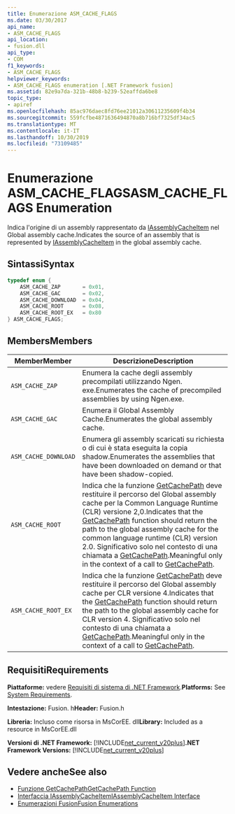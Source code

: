 ```yaml
---
title: Enumerazione ASM_CACHE_FLAGS
ms.date: 03/30/2017
api_name:
- ASM_CACHE_FLAGS
api_location:
- fusion.dll
api_type:
- COM
f1_keywords:
- ASM_CACHE_FLAGS
helpviewer_keywords:
- ASM_CACHE_FLAGS enumeration [.NET Framework fusion]
ms.assetid: 82e9a7da-321b-48b8-b239-52eaffda6be8
topic_type:
- apiref
ms.openlocfilehash: 85ac976daec8fd76ee21012a30611235609f4b34
ms.sourcegitcommit: 559fcfbe4871636494870a8b716bf7325df34ac5
ms.translationtype: MT
ms.contentlocale: it-IT
ms.lasthandoff: 10/30/2019
ms.locfileid: "73109485"
---
```

# <a name="asm_cache_flags-enumeration"></a><span data-ttu-id="b3cf9-102">Enumerazione ASM_CACHE_FLAGS</span><span class="sxs-lookup"><span data-stu-id="b3cf9-102">ASM_CACHE_FLAGS Enumeration</span></span>
<span data-ttu-id="b3cf9-103">Indica l'origine di un assembly rappresentato da [IAssemblyCacheItem](iassemblycacheitem-interface.md) nel Global assembly cache.</span><span class="sxs-lookup"><span data-stu-id="b3cf9-103">Indicates the source of an assembly that is represented by [IAssemblyCacheItem](iassemblycacheitem-interface.md) in the global assembly cache.</span></span>  
  
## <a name="syntax"></a><span data-ttu-id="b3cf9-104">Sintassi</span><span class="sxs-lookup"><span data-stu-id="b3cf9-104">Syntax</span></span>  
  
```cpp  
typedef enum {  
    ASM_CACHE_ZAP       = 0x01,  
    ASM_CACHE_GAC       = 0x02,  
    ASM_CACHE_DOWNLOAD  = 0x04,  
    ASM_CACHE_ROOT      = 0x08,  
    ASM_CACHE_ROOT_EX   = 0x80  
} ASM_CACHE_FLAGS;  
```  
  
## <a name="members"></a><span data-ttu-id="b3cf9-105">Members</span><span class="sxs-lookup"><span data-stu-id="b3cf9-105">Members</span></span>  
  
|<span data-ttu-id="b3cf9-106">Member</span><span class="sxs-lookup"><span data-stu-id="b3cf9-106">Member</span></span>|<span data-ttu-id="b3cf9-107">Descrizione</span><span class="sxs-lookup"><span data-stu-id="b3cf9-107">Description</span></span>|  
|------------|-----------------|  
|`ASM_CACHE_ZAP`|<span data-ttu-id="b3cf9-108">Enumera la cache degli assembly precompilati utilizzando Ngen. exe.</span><span class="sxs-lookup"><span data-stu-id="b3cf9-108">Enumerates the cache of precompiled assemblies by using Ngen.exe.</span></span>|  
|`ASM_CACHE_GAC`|<span data-ttu-id="b3cf9-109">Enumera il Global Assembly Cache.</span><span class="sxs-lookup"><span data-stu-id="b3cf9-109">Enumerates the global assembly cache.</span></span>|  
|`ASM_CACHE_DOWNLOAD`|<span data-ttu-id="b3cf9-110">Enumera gli assembly scaricati su richiesta o di cui è stata eseguita la copia shadow.</span><span class="sxs-lookup"><span data-stu-id="b3cf9-110">Enumerates the assemblies that have been downloaded on demand or that have been shadow-copied.</span></span>|  
|`ASM_CACHE_ROOT`|<span data-ttu-id="b3cf9-111">Indica che la funzione [GetCachePath](getcachepath-function.md) deve restituire il percorso del Global assembly cache per la Common Language Runtime (CLR) versione 2,0.</span><span class="sxs-lookup"><span data-stu-id="b3cf9-111">Indicates that the [GetCachePath](getcachepath-function.md) function should return the path to the global assembly cache for the common language runtime (CLR) version 2.0.</span></span> <span data-ttu-id="b3cf9-112">Significativo solo nel contesto di una chiamata a [GetCachePath](getcachepath-function.md).</span><span class="sxs-lookup"><span data-stu-id="b3cf9-112">Meaningful only in the context of a call to [GetCachePath](getcachepath-function.md).</span></span>|  
|`ASM_CACHE_ROOT_EX`|<span data-ttu-id="b3cf9-113">Indica che la funzione [GetCachePath](getcachepath-function.md) deve restituire il percorso del Global assembly cache per CLR versione 4.</span><span class="sxs-lookup"><span data-stu-id="b3cf9-113">Indicates that the [GetCachePath](getcachepath-function.md) function should return the path to the global assembly cache for CLR version 4.</span></span> <span data-ttu-id="b3cf9-114">Significativo solo nel contesto di una chiamata a [GetCachePath](getcachepath-function.md).</span><span class="sxs-lookup"><span data-stu-id="b3cf9-114">Meaningful only in the context of a call to [GetCachePath](getcachepath-function.md).</span></span>|  
  
## <a name="requirements"></a><span data-ttu-id="b3cf9-115">Requisiti</span><span class="sxs-lookup"><span data-stu-id="b3cf9-115">Requirements</span></span>  
 <span data-ttu-id="b3cf9-116">**Piattaforme:** vedere [Requisiti di sistema di .NET Framework](../../get-started/system-requirements.md).</span><span class="sxs-lookup"><span data-stu-id="b3cf9-116">**Platforms:** See [System Requirements](../../get-started/system-requirements.md).</span></span>  
  
 <span data-ttu-id="b3cf9-117">**Intestazione:** Fusion. h</span><span class="sxs-lookup"><span data-stu-id="b3cf9-117">**Header:** Fusion.h</span></span>  
  
 <span data-ttu-id="b3cf9-118">**Libreria:** Incluso come risorsa in MsCorEE. dll</span><span class="sxs-lookup"><span data-stu-id="b3cf9-118">**Library:** Included as a resource in MsCorEE.dll</span></span>  
  
 <span data-ttu-id="b3cf9-119">**Versioni di .NET Framework:** [!INCLUDE[net_current_v20plus](../../../../includes/net-current-v20plus-md.md)]</span><span class="sxs-lookup"><span data-stu-id="b3cf9-119">**.NET Framework Versions:** [!INCLUDE[net_current_v20plus](../../../../includes/net-current-v20plus-md.md)]</span></span>  
  
## <a name="see-also"></a><span data-ttu-id="b3cf9-120">Vedere anche</span><span class="sxs-lookup"><span data-stu-id="b3cf9-120">See also</span></span>

- [<span data-ttu-id="b3cf9-121">Funzione GetCachePath</span><span class="sxs-lookup"><span data-stu-id="b3cf9-121">GetCachePath Function</span></span>](getcachepath-function.md)
- [<span data-ttu-id="b3cf9-122">Interfaccia IAssemblyCacheItem</span><span class="sxs-lookup"><span data-stu-id="b3cf9-122">IAssemblyCacheItem Interface</span></span>](iassemblycacheitem-interface.md)
- [<span data-ttu-id="b3cf9-123">Enumerazioni Fusion</span><span class="sxs-lookup"><span data-stu-id="b3cf9-123">Fusion Enumerations</span></span>](fusion-enumerations.md)
